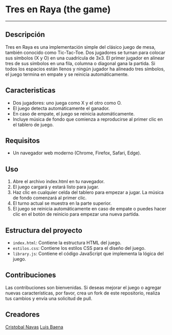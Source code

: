 # **Tres en Raya** (the game)

***

## Descripción

Tres en Raya es una implementación simple del clásico juego de mesa, también conocido como Tic-Tac-Toe. Dos jugadores se turnan para colocar sus símbolos (X y O) en una cuadrícula de 3x3. El primer jugador en alinear tres de sus símbolos en una fila, columna o diagonal gana la partida. Si todos los espacios están llenos y ningún jugador ha alineado tres símbolos, el juego termina en empate y se reinicia automáticamente.

## Caracteristicas

- Dos jugadores: uno juega como X y el otro como O.
- El juego detecta automáticamente el ganador.
- En caso de empate, el juego se reinicia automáticamente.
- Incluye música de fondo que comienza a reproducirse al primer clic en el tablero de juego.


## Requisitos

- Un navegador web moderno (Chrome, Firefox, Safari, Edge).

## Uso

1. Abre el archivo index.html en tu navegador.
2. El juego cargará y estará listo para jugar.
3. Haz clic en cualquier celda del tablero para empezar a jugar. La música de fondo comenzará al primer clic.
4. El turno actual se muestra en la parte superior.
5. El juego se reinicia automáticamente en caso de empate o puedes hacer clic en el botón de reinicio para empezar una nueva partida.

## Estructura del proyecto

* `index.html`: Contiene la estructura HTML del juego.
* `estilos.css`: Contiene los estilos CSS para el diseño del juego.
* `library.js`: Contiene el código JavaScript que implementa la lógica del juego.

## Contribuciones 

Las contribuciones son bienvenidas. Si deseas mejorar el juego o agregar nuevas características, por favor, crea un fork de este repositorio, realiza tus cambios y envía una solicitud de pull.


## Creadores 

[Cristobal Navas](https://github.com/CnmDev07)
[Luis Baena](https://github.com/lbaeutr)